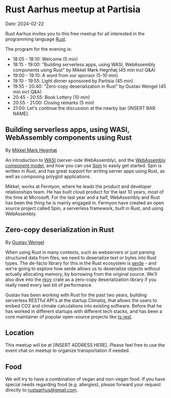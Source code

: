 # Rust Aarhus meetup at Partisia

Date: 2024-02-22

Rust Aarhus invites you to this free meetup for all interested in the programming language [Rust].

The program for the evening is:

- 18:05 - 18:10: Welcome (5 min)
- 18:15 - 19:00: "Building serverless apps, using WASI, WebAssembly components using Rust" by Mikkel Mørk Hegnhøj (45 min incl Q&A)
- 19:00 - 19:10: A word from our sponsor (5-10 min)
- 19:10 - 19:55: Light dinner sponsored by Partisia (45 min)
- 19:55 - 20:40: "Zero-copy deserialization in Rust" by Gustav Wengel (45 min incl Q&A)
- 20:45 - 20:55: Book Lottery (10 min)
- 20:55 - 21:00: Closing remarks (5 min)
- 21:00: Let's continue the discussion at the nearby bar [INSERT BAR NAME].


## Building serverless apps, using WASI, WebAssembly components using Rust
By [Mikkel Mørk Hegnhøj][mmh]

An introduction to [WASI] (server-side WebAssembly), and the [WebAssembly component model][wasmcm], and how you can use [Spin] to easily get started. Spin is written in Rust, and has great support for writing server apps using Rust, as well as composing polyglot applications.

Mikkel, works at Fermyon, where he leads the product and developer relationships team. He has built cloud product for the last 10 years, most of the time at Microsoft. For the last year and a half, WebAssembly and Rust has been the thing he is mainly engaged in. Fermyon have created an open source project called Spin, a serverless framework, built in Rust, and using WebAssembly.


## Zero-copy deserialization in Rust
By [Gustav Wengel][gw]

When using Rust in many contexts, such as webservers or just parsing structured data from files, we need to deserialize text or bytes into Rust types. The de-facto library for this in the Rust ecosystem is [serde] - and we're going to explore how serde allows us to deserialize objects without actually allocating memory, by borrowing from the original source. We'll also dive into the [rkyv] crate as a zero-copy deserialization library if you really need every last bit of performance.

Gustav has been working with Rust for the past two years, building serverless RESTful API's at the startup Climatiq, that allows the users to embed CO2 and climate calculations into existing software. Before that he has worked in different startups with different tech stacks, and has been a core maintainer of popular open-source projects like [ts-jest].


## Location
This meetup will be at [INSERT ADDRESS HERE]. Please feel free to use the event chat on meetup to organize transportation if needed.

## Food
We will try to have a combination of vegan and non-vegan food. If you have special needs regarding food (e.g. allergies), please forward your request directly to rustaarhus@gmail.com.


[rust]: https://www.rust-lang.org/
[wasi]: https://wasi.dev/
[wasmcm]: https://component-model.bytecodealliance.org/
[spin]: https://github.com/fermyon/spin
[mmh]: https://github.com/mikkelhegn
[gw]: https://github.com/GeeWee
[serde]: https://crates.io/crates/serde
[rkyv]: https://crates.io/crates/rkyv
[ts-jest]: https://github.com/kulshekhar/ts-jest